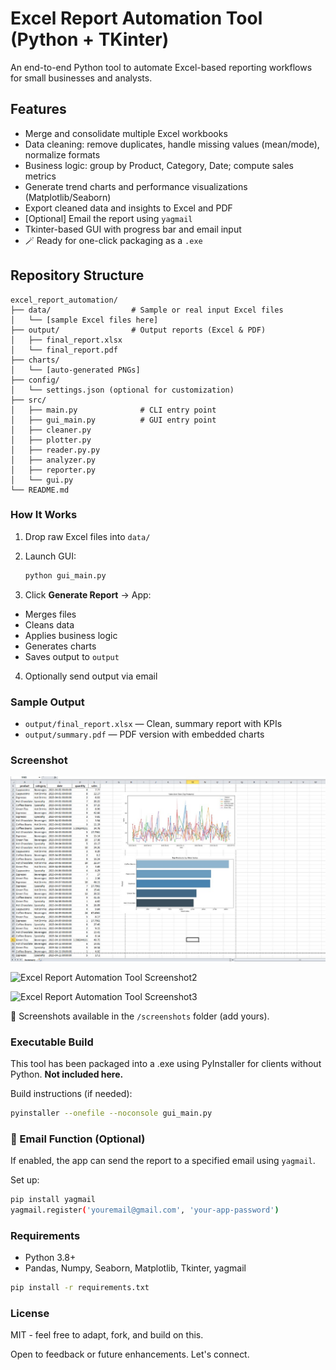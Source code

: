 # Excel Report Automation Tool (Python + TKinter)

An end-to-end Python tool to automate Excel-based reporting workflows for small businesses and analysts.

## Features

- Merge and consolidate multiple Excel workbooks
- Data cleaning: remove duplicates, handle missing values (mean/mode), normalize formats
- Business logic: group by Product, Category, Date; compute sales metrics
- Generate trend charts and performance visualizations (Matplotlib/Seaborn)
- Export cleaned data and insights to Excel and PDF
- [Optional] Email the report using `yagmail`
- Tkinter-based GUI with progress bar and email input
- 🪄 Ready for one-click packaging as a `.exe`

## Repository Structure

```arduino
excel_report_automation/
├── data/                  # Sample or real input Excel files
│   └── [sample Excel files here]
├── output/                # Output reports (Excel & PDF)
│   ├── final_report.xlsx
│   └── final_report.pdf
├── charts/
│   └── [auto-generated PNGs]
├── config/
│   └── settings.json (optional for customization)
├── src/
│   ├── main.py              # CLI entry point
│   ├── gui_main.py          # GUI entry point
│   ├── cleaner.py
│   ├── plotter.py
│   ├── reader.py.py
│   ├── analyzer.py
│   ├── reporter.py
│   └── gui.py
└── README.md
```

### How It Works

1. Drop raw Excel files into `data/`
2. Launch GUI:

   ```bash
   python gui_main.py
   ```

3. Click **Generate Report** → App:

- Merges files
- Cleans data
- Applies business logic
- Generates charts
- Saves output to `output`

4. Optionally send output via email

### Sample Output

- `output/final_report.xlsx` — Clean, summary report with KPIs
- `output/summary.pdf` — PDF version with embedded charts

### Screenshot

![Excel Report Automation Tool Screenshot1](screenshots/excel_report.jpg)

![Excel Report Automation Tool Screenshot2](screenshots/gui_diag.jpg)

![Excel Report Automation Tool Screenshot3](screenshots/pdf_report.jpg)

📸 Screenshots available in the `/screenshots` folder (add yours).

### Executable Build

This tool has been packaged into a .exe using PyInstaller for clients without Python.
**Not included here.**

Build instructions (if needed):

```bash
pyinstaller --onefile --noconsole gui_main.py
```

### 📩 Email Function (Optional)

If enabled, the app can send the report to a specified email using `yagmail`.

Set up:

```bash
pip install yagmail
yagmail.register('youremail@gmail.com', 'your-app-password')
```

### Requirements

- Python 3.8+
- Pandas, Numpy, Seaborn, Matplotlib, Tkinter, yagmail

```bash
pip install -r requirements.txt
```

### License

MIT - feel free to adapt, fork, and build on this.

Open to feedback or future enhancements. Let's connect.
